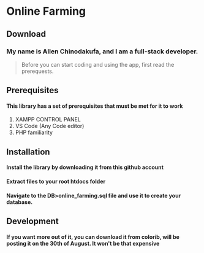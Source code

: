 # Online Farming

## Download
### My name is Allen Chinodakufa, and I am a full-stack developer.
> Before you can start coding and using the app, first read the prerequests.

## Prerequisites

#### This library has a set of prerequisites that must be met for it to work

1.  XAMPP CONTROL PANEL
2.  VS Code (Any Code editor)
3.  PHP familiarity

## Installation

#### Install the library by downloading it from this github account
#### Extract files to your root htdocs folder
#### Navigate to the DB>online_farming.sql file and use it to create your database.

## Development
#### If you want more out of it, you can download it from colorib, will be posting it on the 30th of August. It won't be that expensive
